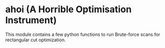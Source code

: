 # ahoi (A Horrible Optimisation Instrument)

This module contains a few python functions to run Brute-force scans for rectangular cut optimization.